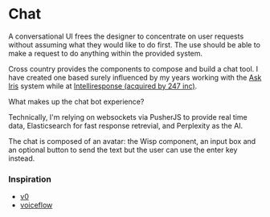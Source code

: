 # Chat

A conversational UI frees the designer to concentrate on user requests without assuming what they would like to do first. The use should be able to make a request to do anything within the provided system.

Cross country provides the components to compose and build a chat tool. I have created one based surely influenced by my years working with the [Ask Iris](https://askiris.intelliresponse.com/askiris/?interfaceID=2&requestType=NormalRequest&source=3&question=What+is+a+&id=1343) system while at [Intelliresponse (acquired by 247 inc)](https://techcrunch.com/2014/11/10/14-years-in-the-making-247-buys-intelliresponse-for-its-customer-service-suite/).

What makes up the chat bot experience?

Technically, I'm relying on websockets via PusherJS to provide real time data, Elasticsearch for fast response retrevial, and Perplexity as the AI. 

The chat is composed of an avatar: the Wisp component, an input box and an optional button to send the text but the user can use the enter key instead. 
 
### Inspiration

- [v0](https://v0.dev/)
- [voiceflow](https://www.voiceflow.com/)
